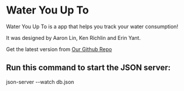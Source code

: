 # Water You Up To

Water You Up To is a app that helps you track your water consumption!

It was designed by Aaron Lin, Ken Richlin and Erin Yant.

Get the latest version from [Our Github Repo](https://github.com/krichlin/Water-you-up-to)

## Run this command to start the JSON server: 

json-server --watch db.json

###